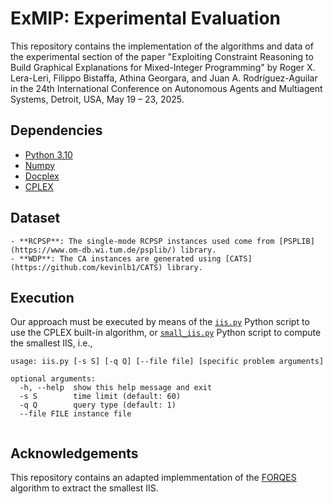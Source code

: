 ExMIP: Experimental Evaluation
===================
This repository contains the implementation of the algorithms and data of the experimental section of the paper
"Exploiting Constraint Reasoning to Build Graphical Explanations for Mixed-Integer Programming" by Roger X. Lera-Leri, Filippo Bistaffa, Athina Georgara, and Juan A. Rodríguez-Aguilar
in the 24th International Conference on Autonomous Agents and Multiagent Systems, Detroit, USA, May 19 – 23, 2025.

Dependencies
----------
 - [Python 3.10](https://www.python.org/downloads/)
 - [Numpy](https://numpy.org/)
 - [Docplex](https://www.cvxpy.org/)
 - [CPLEX](https://www.ibm.com/es-es/products/ilog-cplex-optimization-studio)

Dataset
----------
    - **RCPSP**: The single-mode RCPSP instances used come from [PSPLIB](https://www.om-db.wi.tum.de/psplib/) library.
    - **WDP**: The CA instances are generated using [CATS](https://github.com/kevinlb1/CATS) library.

Execution
----------
Our approach must be executed by means of the [`iis.py`](iis.py) Python script to use the CPLEX built-in algorithm, or [`small_iis.py`](small_iis.py) Python script to compute the smallest IIS,  i.e.,
```
usage: iis.py [-s S] [-q Q] [--file file] [specific problem arguments]

optional arguments:
  -h, --help  show this help message and exit
  -s S        time limit (default: 60)
  -q Q        query type (default: 1)
  --file FILE instance file
  
```

Acknowledgements
----------
This repository contains an adapted implemmentation of the [FORQES](https://alexeyignatiev.github.io/assets/pdf/iplms-cp15-preprint.pdf) algorithm to extract the smallest IIS. 